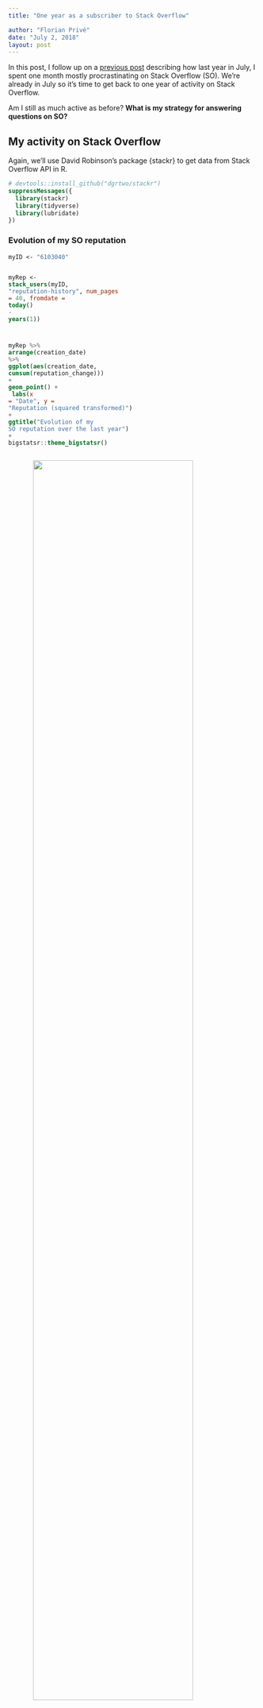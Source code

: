 ```yaml
---
title: "One year as a subscriber to Stack Overflow"

author: "Florian Privé"
date: "July 2, 2018"
layout: post
---
```


<script src="{{ site.url }}{{ site.baseurl }}/knitr_files/post-SO-year_files/htmlwidgets-1.2/htmlwidgets.js"></script>
<script src="{{ site.url }}{{ site.baseurl }}/knitr_files/post-SO-year_files/jquery-1.12.4/jquery.min.js"></script>
<script src="{{ site.url }}{{ site.baseurl }}/knitr_files/post-SO-year_files/datatables-binding-0.4/datatables.js"></script>
<script src="{{ site.url }}{{ site.baseurl }}/knitr_files/post-SO-year_files/dt-core-1.10.16/js/jquery.dataTables.min.js"></script>
<script src="{{ site.url }}{{ site.baseurl }}/knitr_files/post-SO-year_files/crosstalk-1.0.0/js/crosstalk.min.js"></script>

<section class="main-content">
<p>In this post, I follow up on a <a href="https://privefl.github.io/blog/one-month-as-a-procrastinator-on-stack-overflow/">previous post</a> describing how last year in July, I spent one month mostly procrastinating on Stack Overflow (SO). We’re already in July so it’s time to get back to one year of activity on Stack Overflow.</p>
<p>Am I still as much active as before? <strong>What is my strategy for answering questions on SO?</strong></p>
<div id="my-activity-on-stack-overflow" class="section level2">
<h2>My activity on Stack Overflow</h2>
<p>Again, we’ll use David Robinson’s package {stackr} to get data from Stack Overflow API in R.</p>
<div class="sourceCode"><pre class="sourceCode r"><code class="sourceCode r"><span class="co"># devtools::install_github(&quot;dgrtwo/stackr&quot;)</span>
<span class="kw">suppressMessages</span>({
  <span class="kw">library</span>(stackr)
  <span class="kw">library</span>(tidyverse)
  <span class="kw">library</span>(lubridate)
})</code></pre></div>
<div id="evolution-of-my-so-reputation" class="section level3">
<h3>Evolution of my SO reputation</h3>
<div class="sourceCode"><pre class="sourceCode r"><code class="sourceCode r">myID &lt;-<span class="st"> &quot;6103040&quot;</span>

myRep &lt;-<span class="st"> </span><span class="kw">stack_users</span>(myID, <span class="st">&quot;reputation-history&quot;</span>, <span class="dt">num_pages =</span> <span class="dv">40</span>,
                     <span class="dt">fromdate =</span> <span class="kw">today</span>() <span class="op">-</span><span class="st"> </span><span class="kw">years</span>(<span class="dv">1</span>))

myRep <span class="op">%&gt;%</span>
<span class="st">  </span><span class="kw">arrange</span>(creation_date) <span class="op">%&gt;%</span>
<span class="st">  </span><span class="kw">ggplot</span>(<span class="kw">aes</span>(creation_date, <span class="kw">cumsum</span>(reputation_change))) <span class="op">+</span>
<span class="st">  </span><span class="kw">geom_point</span>() <span class="op">+</span>
<span class="st">  </span><span class="kw">labs</span>(<span class="dt">x =</span> <span class="st">&quot;Date&quot;</span>, <span class="dt">y =</span> <span class="st">&quot;Reputation (squared transformed)&quot;</span>) <span class="op">+</span>
<span class="st">  </span><span class="kw">ggtitle</span>(<span class="st">&quot;Evolution of my SO reputation over the last year&quot;</span>) <span class="op">+</span><span class="st"> </span>
<span class="st">  </span>bigstatsr<span class="op">::</span><span class="kw">theme_bigstatsr</span>()</code></pre></div>
<p><img src="{{ site.url }}{{ site.baseurl }}/knitr_files/post-SO-year_files/figure-html/unnamed-chunk-2-1.png" width="80%" style="display: block; margin: auto;" /></p>
<p>So, it seems that my activity is slowing gently (my reputation is almost proportional to the square root of time). Yet, it is still increasing steadily; so what is my strategy for answering questions on SO?</p>
</div>
<div id="analyzing-my-answers" class="section level3">
<h3>Analyzing my answers</h3>
<p>You’ll have to wait for the answer to what is my strategy for answering questions on SO. For a hint, let’s analyze my answers and tags I’m involved in.</p>
<div class="sourceCode"><pre class="sourceCode r"><code class="sourceCode r">myAnswers &lt;-<span class="st"> </span><span class="kw">stack_users</span>(myID, <span class="st">&quot;answers&quot;</span>, <span class="dt">num_pages =</span> <span class="dv">30</span>,
                         <span class="dt">fromdate =</span> <span class="kw">today</span>() <span class="op">-</span><span class="st"> </span><span class="kw">years</span>(<span class="dv">1</span>))</code></pre></div>
<p>I’ve answered 228 questions over the past year.</p>
<div class="sourceCode"><pre class="sourceCode r"><code class="sourceCode r">myAnswers <span class="op">%&gt;%</span><span class="st"> </span>
<span class="st">  </span><span class="kw">group_by</span>(score) <span class="op">%&gt;%</span>
<span class="st">  </span><span class="kw">summarise</span>(
    <span class="dt">N =</span> <span class="kw">n</span>(),
    <span class="dt">acceptance_ratio =</span> <span class="kw">mean</span>(is_accepted)
  )</code></pre></div>
<pre><code>## # A tibble: 10 x 3
##    score     N acceptance_ratio
##    &lt;int&gt; &lt;int&gt;            &lt;dbl&gt;
##  1    -1     4            0.250
##  2     0    78            0.346
##  3     1    76            0.447
##  4     2    44            0.545
##  5     3     9            0.444
##  6     4     6            0.667
##  7     5     6            0.833
##  8     6     2            1.00 
##  9     7     1            1.00 
## 10     9     2            0.500</code></pre>
<div class="sourceCode"><pre class="sourceCode r"><code class="sourceCode r"><span class="kw">mean</span>(myAnswers<span class="op">$</span>score)</code></pre></div>
<pre><code>## [1] 1.219298</code></pre>
<p>It seems that these days, it is harder to get answers that are highly upvoted.</p>
</div>
<div id="tags-im-involved-in" class="section level3">
<h3>Tags I’m involved in</h3>
<p>If we don’t count my first month of activity:</p>
<div class="sourceCode"><pre class="sourceCode r"><code class="sourceCode r"><span class="kw">stack_users</span>(myID, <span class="st">&quot;tags&quot;</span>, <span class="dt">num_pages =</span> <span class="dv">40</span>,
            <span class="dt">fromdate =</span> <span class="kw">today</span>() <span class="op">-</span><span class="st"> </span><span class="kw">months</span>(<span class="dv">11</span>)) <span class="op">%&gt;%</span>
<span class="st">  </span><span class="kw">select</span>(name, count) <span class="op">%&gt;%</span>
<span class="st">  </span>DT<span class="op">::</span><span class="kw">datatable</span>() </code></pre></div>
<div id="htmlwidget-46770ac9182c607c69d5" style="width:100%;height:auto;" class="datatables html-widget"></div>
<script type="application/json" data-for="htmlwidget-46770ac9182c607c69d5">{"x":{"filter":"none","data":[["1","2","3","4","5","6","7","8","9","10","11","12","13","14","15","16","17","18","19","20","21","22","23","24","25","26","27","28","29","30","31","32","33","34","35","36","37","38","39","40","41","42","43","44","45","46","47","48","49","50","51","52","53","54","55","56","57","58","59","60","61","62","63","64","65","66","67","68","69","70","71","72","73","74","75","76","77","78","79","80","81","82","83","84","85","86","87","88","89","90","91","92","93","94","95","96","97","98","99","100","101","102","103","104","105","106","107","108","109","110","111","112","113","114","115","116","117","118","119","120","121","122","123","124","125","126","127","128","129","130","131","132","133","134","135","136","137","138","139","140","141","142","143","144","145","146","147","148","149","150","151","152","153","154","155"],["r","performance","rcpp","parallel-processing","foreach","r-bigmemory","vectorization","for-loop","matrix","doparallel","dataframe","optimization","function","dplyr","loops","apply","c++","ggplot2","lapply","combinations","parallel-foreach","r6","random","r-package","tidyverse","tree","travis-ci","while-loop","vector","r-markdown","roxygen2","tibble","parallel.foreach","plot","data.table","bigdata","armadillo","large-data","nnet","list","nse","max","downcasting","if-statement","image","int","ls","macos","magrittr","math","mathematical-optimization","ggtree","git","glmulti","global-variables","graph-algorithm","great-circle","gsl","html","htmlwidget","mclapply","mcmc","memory","moving-average","multicore","multidimensional-array","multidplyr","multinomial","multithreading","na","names","nested","nested-loops","netcdf","nodes","non-linear-regression","linux","matrix-multiplication","arrays","attributes","awk","aggregate","algorithm","animation","ape-phylo","boolean","boolean-logic","boost-variant","arguments","eigen","embed","extract","ff","finance","floating-point","folders","forcats","genome","geosphere","dbplyr","debugging","devtools","digits","dompi","plyr","position","probability-density","processing-efficiency","purrr","python","queue","package","raster","rparallel","rstudio","sample","sampling","sapply","scoping","sed","sentiment-analysis","seq","session","set-difference","shared-memory","snow","snowfall","solver","statistical-test","statistics","stochastic","stochastic-process","string","summarization","svd","system2","tapply","templates","text-analysis","roc","permutation","pkgdown","rds","recursion","ref","reference-class","regex","reshape","rlang","windows","xts","user-interface","vignette","warnings","which"],[187,36,34,33,19,14,12,11,11,10,8,8,7,7,7,6,6,5,3,3,3,3,3,3,3,3,2,2,2,2,2,2,2,2,2,2,2,2,2,2,2,2,2,2,1,1,1,1,1,1,1,1,1,1,1,1,1,1,1,1,1,1,1,1,1,1,1,1,1,1,1,1,1,1,1,1,1,1,1,1,1,1,1,1,1,1,1,1,1,1,1,1,1,1,1,1,1,1,1,1,1,1,1,1,1,1,1,1,1,1,1,1,1,1,1,1,1,1,1,1,1,1,1,1,1,1,1,1,1,1,1,1,1,1,1,1,1,1,1,1,1,1,1,1,1,1,1,1,1,1,1,1,1,1,1]],"container":"<table class=\"display\">\n  <thead>\n    <tr>\n      <th> <\/th>\n      <th>name<\/th>\n      <th>count<\/th>\n    <\/tr>\n  <\/thead>\n<\/table>","options":{"columnDefs":[{"className":"dt-right","targets":2},{"orderable":false,"targets":0}],"order":[],"autoWidth":false,"orderClasses":false}},"evals":[],"jsHooks":[]}</script>
<p><br/></p>
<ul>
<li><p>I’m obviously answering only R questions</p></li>
<li><p>The tags I’m mostly answering questions from are “performance”, “rcpp”, “parallel-processing”, “foreach”, “r-bigmemory” and “vectorization”.</p></li>
</ul>
</div>
<div id="performance" class="section level3">
<h3>Performance</h3>
<p>As you can see, all these tags are about performance of code. I really enjoy performance problems (get the same result but much faster).</p>
<p>I can spend hours on a question about performance and am sometimes rewarded with a solution that is 2-3 order of magnitude faster (see e.g. <a href="https://privefl.github.io/blog/performance-when-algorithmics-meets-mathematics/">this other post</a>).</p>
<p>I hope I could share my knowledge about performance through a tutorial in Toulouse next year.</p>
</div>
</div>
<div id="conclusion-and-answer" class="section level2">
<h2>Conclusion and answer</h2>
<p>So, the question was “What is my strategy for answering questions on SO?”. And the answer is.. in the title: I am a subscriber.</p>
<p>I subscribe to tags on Stack Overflow. It has many benefits:</p>
<ul>
<li><p>you don’t have to <a href="https://meta.stackexchange.com/questions/9731/fastest-gun-in-the-west-problem">rush to answer</a> because questions you receive by mail are 30min-old (unanswered?) ones, so the probability that someone will answer at the same time as you is low.</p></li>
<li><p>you can focus and what you’re good at, what you’re interested in, or just what you want to learn. For example, I subscribed to the very new tag “r-future” (for the R package {future}) because I’m interested in this package, even if I don’t know how to use it yet. I had the chance to meet with its author, Henrik Bengtsson, at eRum2018 and he actually already knew me through parallel questions on SO :D.</p></li>
</ul>
<p>However, some tags (like “performance” or “foreach”) are relevant to many programming languages so that you would be flooded with irrelevant questions if subscribing directly to these tags. A simple solution to this problem is to subscribe to a feed of a combination of tags, like <a href="https://stackoverflow.com/feeds/tag?tagnames=r+and+foreach&amp;sort=newest" class="uri">https://stackoverflow.com/feeds/tag?tagnames=r+and+foreach&amp;sort=newest</a>. I use <a href="https://blogtrottr.com/">this website</a> to subscribe to feeds.</p>
<p>I will continue answering questions on SO, so see you there!</p>
<hr />
<p>PS: I’m not 100% sure you would get only unanswered questions with this technique.</p>
</div>
</section>

